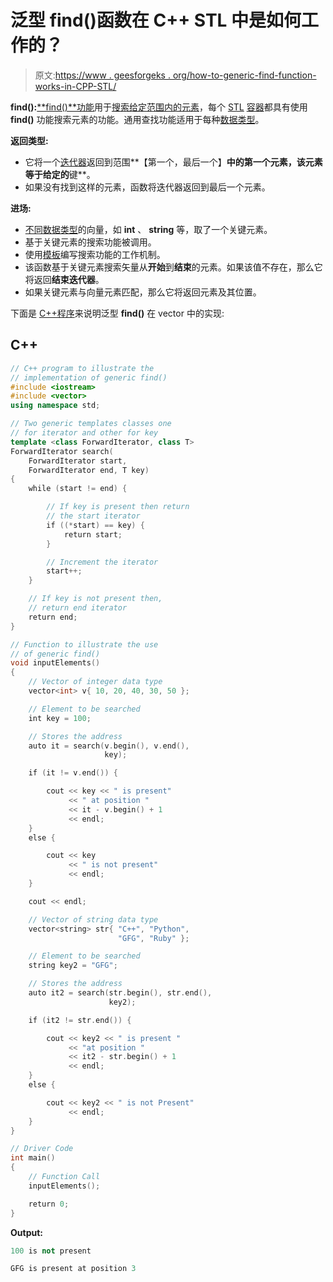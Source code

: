# 泛型 find()函数在 C++ STL 中是如何工作的？

> 原文:[https://www . geesforgeks . org/how-to-generic-find-function-works-in-CPP-STL/](https://www.geeksforgeeks.org/how-does-generic-find-function-works-in-cpp-stl/)

**find():**[**find()**功能](https://www.geeksforgeeks.org/std-find-in-cpp/)用于[搜索给定范围内的元素](https://www.geeksforgeeks.org/searching-algorithms/)，每个 [STL](https://www.geeksforgeeks.org/the-c-standard-template-library-stl/) [容器](https://www.geeksforgeeks.org/containers-cpp-stl/)都具有使用 **find()** 功能搜索元素的功能。通用查找功能适用于每种[数据类型](https://www.geeksforgeeks.org/c-data-types/)。

**返回类型:**

*   它将一个[迭代器](https://www.geeksforgeeks.org/iterators-c-stl/)返回到范围**【第一个，最后一个】**中的第一个元素，该元素等于给定的**键**。
*   如果没有找到这样的元素，函数将迭代器返回到最后一个元素。

**进场:**

*   [不同](https://www.geeksforgeeks.org/vector-in-cpp-stl/)[数据类型](https://www.geeksforgeeks.org/c-data-types/)的向量，如 **int** 、 **string** 等，取了一个关键元素。
*   基于关键元素的搜索功能被调用。
*   使用[模板](https://www.geeksforgeeks.org/templates-cpp/)编写搜索功能的工作机制。
*   该函数基于关键元素搜索矢量从**开始**到**结束**的元素。如果该值不存在，那么它将返回**结束迭代器**。
*   如果关键元素与向量元素匹配，那么它将返回元素及其位置。

下面是 [C++程序](https://www.geeksforgeeks.org/c-plus-plus/)来说明泛型 **find()** 在 vector 中的实现:

## C++

```cpp
// C++ program to illustrate the
// implementation of generic find()
#include <iostream>
#include <vector>
using namespace std;

// Two generic templates classes one
// for iterator and other for key
template <class ForwardIterator, class T>
ForwardIterator search(
    ForwardIterator start,
    ForwardIterator end, T key)
{
    while (start != end) {

        // If key is present then return
        // the start iterator
        if ((*start) == key) {
            return start;
        }

        // Increment the iterator
        start++;
    }

    // If key is not present then,
    // return end iterator
    return end;
}

// Function to illustrate the use
// of generic find()
void inputElements()
{
    // Vector of integer data type
    vector<int> v{ 10, 20, 40, 30, 50 };

    // Element to be searched
    int key = 100;

    // Stores the address
    auto it = search(v.begin(), v.end(),
                     key);

    if (it != v.end()) {

        cout << key << " is present"
             << " at position "
             << it - v.begin() + 1
             << endl;
    }
    else {

        cout << key
             << " is not present"
             << endl;
    }

    cout << endl;

    // Vector of string data type
    vector<string> str{ "C++", "Python",
                        "GFG", "Ruby" };

    // Element to be searched
    string key2 = "GFG";

    // Stores the address
    auto it2 = search(str.begin(), str.end(),
                      key2);

    if (it2 != str.end()) {

        cout << key2 << " is present "
             << "at position "
             << it2 - str.begin() + 1
             << endl;
    }
    else {

        cout << key2 << " is not Present"
             << endl;
    }
}

// Driver Code
int main()
{
    // Function Call
    inputElements();

    return 0;
}
```

**Output:**

```cpp
100 is not present

GFG is present at position 3

```